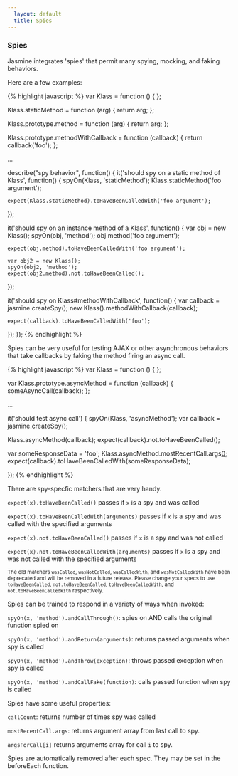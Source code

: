 ```yaml
---
  layout: default
  title: Spies
---
```


### Spies

Jasmine integrates 'spies' that permit many spying, mocking, and faking behaviors.

Here are a few examples:

{% highlight javascript %}
var Klass = function () {
};

Klass.staticMethod = function (arg) {
  return arg;
};

Klass.prototype.method = function (arg) {
  return arg;
};

Klass.prototype.methodWithCallback = function (callback) {
  return callback('foo');
};

...

describe("spy behavior", function() {
  it('should spy on a static method of Klass', function() {
    spyOn(Klass, 'staticMethod');
    Klass.staticMethod('foo argument');

    expect(Klass.staticMethod).toHaveBeenCalledWith('foo argument');
  });

  it('should spy on an instance method of a Klass', function() {
    var obj = new Klass();
    spyOn(obj, 'method');
    obj.method('foo argument');

    expect(obj.method).toHaveBeenCalledWith('foo argument');

    var obj2 = new Klass();
    spyOn(obj2, 'method');
    expect(obj2.method).not.toHaveBeenCalled();
  });

  it('should spy on Klass#methodWithCallback', function() {
    var callback = jasmine.createSpy();
    new Klass().methodWithCallback(callback);

    expect(callback).toHaveBeenCalledWith('foo');
  });
});
{% endhighlight %}

Spies can be very useful for testing AJAX or other asynchronous behaviors that take callbacks by faking the method firing an async call.

{% highlight javascript %}
var Klass = function () {
};

var Klass.prototype.asyncMethod = function (callback) {
  someAsyncCall(callback);
};

...

it('should test async call') {
  spyOn(Klass, 'asyncMethod');
  var callback = jasmine.createSpy();

  Klass.asyncMethod(callback);
  expect(callback).not.toHaveBeenCalled();

  var someResponseData = 'foo';
  Klass.asyncMethod.mostRecentCall.args[0](someResponseData);
  expect(callback).toHaveBeenCalledWith(someResponseData);

});
{% endhighlight %}

There are spy-specfic matchers that are very handy.

`expect(x).toHaveBeenCalled()` passes if `x` is a spy and was called

`expect(x).toHaveBeenCalledWith(arguments)` passes if `x` is a spy and was called with the specified arguments

`expect(x).not.toHaveBeenCalled()` passes if `x` is a spy and was not called

`expect(x).not.toHaveBeenCalledWith(arguments)` passes if `x` is a spy and was not called with the specified arguments

<small>The old matchers `wasCalled`, `wasNotCalled`, `wasCalledWith`, and `wasNotCalledWith` have been deprecated and will be removed in a future release. Please change your specs to use `toHaveBeenCalled`, `not.toHaveBeenCalled`, `toHaveBeenCalledWith`, and `not.toHaveBeenCalledWith` respectively.</small>

Spies can be trained to respond in a variety of ways when invoked:

`spyOn(x, 'method').andCallThrough()`: spies on AND calls the original function spied on

`spyOn(x, 'method').andReturn(arguments)`: returns passed arguments when spy is called

`spyOn(x, 'method').andThrow(exception)`: throws passed exception when spy is called

`spyOn(x, 'method').andCallFake(function)`: calls passed function when spy is called

Spies have some useful properties:

`callCount`: returns number of times spy was called

`mostRecentCall.args`: returns argument array from last call to spy.

`argsForCall[i]` returns arguments array for call `i` to spy.

Spies are automatically removed after each spec. They may be set in the beforeEach function.

